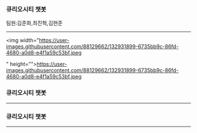 ### 큐리오시티 챗봇
팀원:김준화,최진혁,김현준
<hr/>


<img width="https://user-images.githubusercontent.com/88129662/132931899-6735bb9c-86fd-4680-a0d8-e4f1a59c53bf.jpeg

" height=""></img>https://user-images.githubusercontent.com/88129662/132931899-6735bb9c-86fd-4680-a0d8-e4f1a59c53bf.jpeg


### 큐리오시티 챗봇




<hr/>

### 큐리오시티 챗봇




<hr/>



